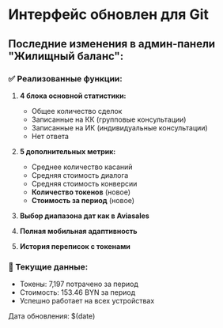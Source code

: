 # Интерфейс обновлен для Git

## Последние изменения в админ-панели "Жилищный баланс":

### ✅ Реализованные функции:
1. **4 блока основной статистики:**
   - Общее количество сделок
   - Записанные на КК (групповые консультации)
   - Записанные на ИК (индивидуальные консультации)  
   - Нет ответа

2. **5 дополнительных метрик:**
   - Среднее количество касаний
   - Средняя стоимость диалога
   - Средняя стоимость конверсии
   - **Количество токенов** (новое)
   - **Стоимость за период** (новое)

3. **Выбор диапазона дат как в Aviasales**
4. **Полная мобильная адаптивность**
5. **История переписок с токенами**

### 🎯 Текущие данные:
- Токены: 7,197 потрачено за период
- Стоимость: 153.46 BYN за период
- Успешно работает на всех устройствах

Дата обновления: $(date)